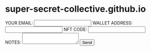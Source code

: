 # super-secret-collective.github.io
<form
  action="https://formspree.io/f/mjvlzevq"
  method="POST"
>
  <label>
    YOUR EMAIL:
    <input type="email" name="email">
  </label>
  <label>
    WALLET ADDRESS:
    <input type="wallet address" name="wallet address">
  </label>
  <label>
    NFT CODE:
    <input type="NFT Code" name="NFT Code">
  <label>
  <label>
    NOTES:
    <textarea name="NOTES"></textarea>
  </label>
  <!-- your other form fields go here -->
  <button type="REDEEM NFT">Send</button>
</form>
